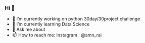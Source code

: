 ### Hi  👋

- 🔭 I’m currently working on python 30day/30project challenge
- 🌱 I’m currently learning Data Science 
- 💬 Ask me about 
- 📫 How to reach me: Instagram : @amn_rai

